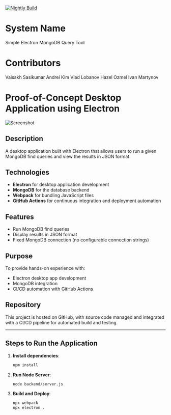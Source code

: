 [![Nightly Build](https://github.com/vaisakhsasikumar/my-electron-app/actions/workflows/nightlyBuild.yml/badge.svg)](https://github.com/vaisakhsasikumar/my-electron-app/actions/workflows/nightlyBuild.yml)

# System Name
Simple Electron MongoDB Query Tool

# Contributors
Vaisakh Sasikumar
Andrei Kim
Vlad Lobanov
Hazel Ozmel
Ivan Martynov

# Proof-of-Concept Desktop Application using Electron

![Screenshot](https://github.com/vaisakhsasikumar/my-electron-app/blob/main/screenshot.png)

## Description
A desktop application built with Electron that allows users to run a given MongoDB find queries and view the results in JSON format.

## Technologies
- **Electron** for desktop application development
- **MongoDB** for the database backend
- **Webpack** for bundling JavaScript files
- **GitHub Actions** for continuous integration and deployment automation

## Features
- Run MongoDB find queries
- Display results in JSON format
- Fixed MongoDB connection (no configurable connection strings)

## Purpose
To provide hands-on experience with:
- Electron desktop app development
- MongoDB integration
- CI/CD automation with GitHub Actions

## Repository
This project is hosted on GitHub, with source code managed and integrated with a CI/CD pipeline for automated build and testing.

---

## Steps to Run the Application

1. **Install dependencies**:
   ```bash
   npm install
2. **Run Node Server**:
     ```bash
   node backend/server.js
3. **Build and Deploy**:
     ```bash
   npx webpack
   npx electron .

